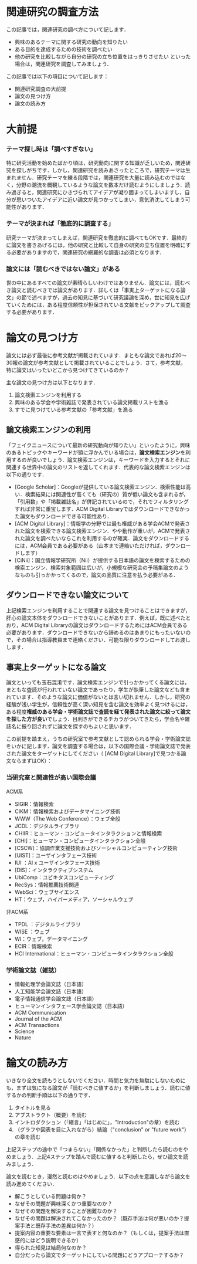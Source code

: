 # 関連研究の調査方法

この記事では，関連研究の調べ方について記します．
* 興味のあるテーマに関する研究の動向を知りたい
* ある目的を達成するための技術を調べたい
* 他の研究を比較しながら自分の研究の立ち位置をはっきりさせたい
といった場合は，関連研究を調査してみましょう．

この記事では以下の項目について記します：
* 関連研究調査の大前提
* 論文の見つけ方
* 論文の読み方


# 大前提
### テーマ探し時は「調べすぎない」
特に研究活動を始めたばかり頃は，研究動向に関する知識が乏しいため，関連研究を探しがちです．しかし，関連研究を読みあさったところで，研究テーマは生まれません．研究テーマを練る段階では，関連研究を大量に読み込むのではなく，分野の潮流を概観しているような論文を数本だけ読むようにしましょう．読み過ぎると，関連研究にひきづられてアイデアが凝り固まってしまいますし，自分が思いついたアイデアに近い論文が見つかってしまい，意気消沈してしまう可能性があります．

### テーマが決まれば「徹底的に調査する」
研究テーマが決まってしまえば，関連研究を徹底的に調べてもOKです．最終的に論文を書きあげるには，他の研究と比較して自身の研究の立ち位置を明確にする必要がありますので，関連研究の網羅的な調査は必須となります．


### 論文には「読むべきではない論文」がある
世の中にあるすべての論文が素晴らしいわけではありません．論文には，読むべき論文と読むべきでは論文があります．詳しくは「事実上ターゲットになる論文」の節で述べますが，過去の知見に基づいて研究議論を深め，世に知見を広げていくためには，ある程度信頼性が担保されている文献をピックアップして調査する必要があります．


# 論文の見つけ方
論文には必ず最後に参考文献が掲載されています．まともな論文であれば20〜30報の論文が参考文献として掲載されていることでしょう．さて，参考文献，特に論文はいったいどこから見つけてきているのか？

主な論文の見つけ方は以下となります．
1. 論文検索エンジンを利用する
2. 興味のある学会や学術雑誌で発表されている論文掲載リストを漁る
3. すでに見つけている参考文献の「参考文献」を漁る

## 論文検索エンジンの利用
「フェイクニュースについて最新の研究動向が知りたい」といったように，興味のあるトピックやキーワードが頭に浮かんでいる場合は，**論文検索エンジン**を利用するのが良いでしょう．論文検索エンジンは，キーワードを入力するとそれに関連する世界中の論文のリストを返してくれます．代表的な論文検索エンジンは以下の通りです．

* [Google Scholar]：Googleが提供している論文検索エンジン．検索性能は高い．検索結果には関連性が高くても（研究の）質が低い論文も含まれるが，「引用数」や「掲載雑誌名」が併記されているので，それでフィルタリングすれば非常に重宝します．ACM Digital Libraryではダウンロードできなかった論文もダウンロードできる可能性あり．
* [ACM Digital Library]：情報学の分野では最も権威がある学会ACMで発表された論文を検索できる論文検索エンジン．やや動作が重いが，ACMで発表された論文を調べたいならこれを利用するのが確実．論文をダウンロードするには，ACM会員である必要がある（山本まで連絡いただければ，ダウンロードします）
* [CiNii]：国立情報学研究所（Nii）が提供する日本語の論文を検索するための検索エンジン．検索対象範囲は広いが，小規模な研究会の予稿集論文のようなものも引っかかってくるので，論文の品質に注意を払う必要がある．

## ダウンロードできない論文について
上記検索エンジンを利用することで関連する論文を見つけることはできますが，肝心の論文本体をダウンロードできないことがあります．例えば，既に述べたとおり，ACM Digital Libraryの論文はダウンロードするためにはACM会員である必要があります．ダウンロードできないから諦めるのはあまりにもったいないので，その場合は指導教員まで連絡ください．可能な限りダウンロードしてお渡しします．

## 事実上ターゲットになる論文
論文といっても玉石混淆です．論文検索エンジンで引っかかってくる論文には，まともな査読が行われていない論文であったり，学生が執筆した論文なども含まれています．そのような論文に価値がないとは言い切れません．しかし，研究の経験が浅い学生が，信頼性が高く深い知見を含む論文を効率よく見つけるには，ある程度**権威のある学会・学術論文誌で査読を経て発表された論文に絞って論文を探した方が良い**でしょう．目利きができるチカラがついてきたら，学会名や雑誌名に振り回されずに論文を探すのもよいと思います．

この前提を踏まえ，うちの研究室で参考文献として認められる学会・学術論文誌をいかに記します．論文を調査する場合は，以下の国際会議・学術論文誌で発表された論文をターゲットにしてください（ [ACM Digital Library]で見つかる論文ならまずはOK）：

### 当研究室と関連性が高い国際会議
ACM系
* SIGIR：情報検索
* CIKM：情報検索およびデータマイニング技術
* WWW（The Web Conference）：ウェブ全般
* JCDL：デジタルライブラリ
* CHIIR：ヒューマン・コンピュータインタラクションと情報検索
* [CHI]：ヒューマン・コンピュータインタラクション全般
* [CSCW]：協調作業支援技術およびソーシャルコンピューティング技術
* [UIST]：ユーザインタフェース技術
* IUI ：AI x ユーザインタフェース技術
* [DIS]：インタラクティブシステム
* UbiComp：ユビキタスコンピューティング
* RecSys：情報推薦技術関連
* WebSci：ウェブサイエンス
* HT：ウェブ，ハイパーメディア，ソーシャルウェブ
	
非ACM系
*  TPDL ：デジタルライブラリ
*  WISE ：ウェブ
*  WI：ウェブ，データマイニング
*  ECIR：情報検索
*  HCI International：ヒューマン・コンピュータインタラクション全般

### 学術論文誌（雑誌）
* 情報処理学会論文誌（日本語）
* 人工知能学会論文誌（日本語）
* 電子情報通信学会論文誌（日本語）
* ヒューマンインタフェース学会論文誌（日本語）
* ACM Communication
* Journal of the ACM
* ACM Transactions
* Science
* Nature


# 論文の読み方
いきなり全文を読もうとしないでください．時間と気力を無駄にしないためにも，まずは気になる論文が「読むべきに値するか」を判断しましょう．読むに値するかの判断手順は以下の通りです．

1. タイトルを見る
2. アブストラクト（概要）を読む
3. イントロダクション（「緒言」「はじめに」，"Introduction"の章）を読む
4. （グラフや図表を目に入れながら）結論（"conclusion" or "future work"）の章を読む

上記ステップの途中で「つまらない」「関係なかった」と判断したら読むのをやめましょう．上記4ステップを踏んで読むに値すると判断したら，ぜひ論文を読みましょう．

論文を読むとき，漫然と読むのはやめましょう．以下の点を意識しながら論文を読み進めてください．
* 解こうとしている問題は何か？
* なぜその問題が興味深くかつ重要なのか？
* なぜその問題を解決することが困難なのか？
* なぜその問題は解決されてこなかったのか？（既存手法は何が悪いのか？提案手法と既存手法の差異は何か？）
* 提案内容の重要な要素は一言で表すと何なのか？（もしくは，提案手法は直感的にはどう説明できるか）
* 得られた知見は結局何なのか？
* 自分だったら論文でターゲットにしている問題にどうアプローチするか？
